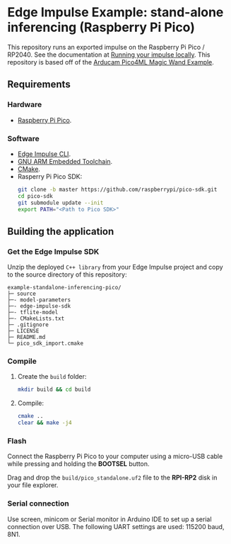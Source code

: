 # Edge Impulse Example: stand-alone inferencing (Raspberry Pi Pico)

This repository runs an exported impulse on the Raspberry Pi Pico / RP2040. See the documentation at [Running your impulse locally](https://docs.edgeimpulse.com/docs/running-your-impulse-locally-1). This repository is based off of the [Arducam Pico4ML Magic Wand Example](https://github.com/ArduCAM/Pico4ML-Magic-Wand/).

## Requirements

### Hardware

* [Raspberry Pi Pico](https://www.raspberrypi.org/products/raspberry-pi-pico/).

### Software

* [Edge Impulse CLI](https://docs.edgeimpulse.com/docs/cli-installation).
* [GNU ARM Embedded Toolchain](https://developer.arm.com/tools-and-software/open-source-software/developer-tools/gnu-toolchain/gnu-rm/downloads).
* [CMake](https://cmake.org/install/).
* Rasperry Pi Pico SDK:
   ```bash
   git clone -b master https://github.com/raspberrypi/pico-sdk.git
   cd pico-sdk
   git submodule update --init
   export PATH="<Path to Pico SDK>"
   ```

## Building the application

### Get the Edge Impulse SDK

Unzip the deployed `C++ library` from your Edge Impulse project and copy to the source directory of this repository:

   ```
   example-standalone-inferencing-pico/
   ├─ source
   ├─- model-parameters
   ├─- edge-impulse-sdk
   ├─- tflite-model
   ├─- CMakeLists.txt
   ├─ .gitignore
   ├─ LICENSE
   ├─ README.md
   └─ pico_sdk_import.cmake
   ```

### Compile

1. Create the `build` folder:
   ```bash
   mkdir build && cd build
   ```
1. Compile:
   ```bash
   cmake ..
   clear && make -j4
   ```

### Flash

Connect the Raspberry Pi Pico to your computer using a micro-USB cable while pressing and holding the **BOOTSEL** button.

Drag and drop the `build/pico_standalone.uf2` file to the **RPI-RP2** disk in your file explorer.

### Serial connection

Use screen, minicom or Serial monitor in Arduino IDE to set up a serial connection over USB. The following UART settings are used: 115200 baud, 8N1.
